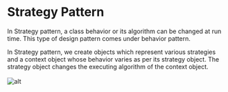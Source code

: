 # Strategy Pattern
In Strategy pattern, a class behavior or its algorithm can be changed at run time. This type of design pattern comes under behavior pattern.

In Strategy pattern, we create objects which represent various strategies and a context object whose behavior varies as per its strategy object. The strategy object changes the executing algorithm of the context object.
<br/>
<br/>
![alt](https://www.tutorialspoint.com/design_pattern/images/strategy_pattern_uml_diagram.jpg)

